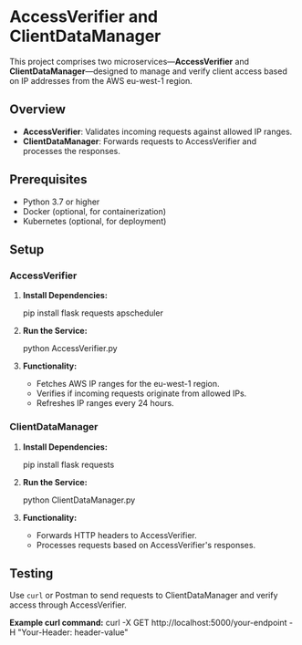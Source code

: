 # AccessVerifier and ClientDataManager

This project comprises two microservices—**AccessVerifier** and **ClientDataManager**—designed to manage and verify client access based on IP addresses from the AWS eu-west-1 region.

## Overview

- **AccessVerifier**: Validates incoming requests against allowed IP ranges.
- **ClientDataManager**: Forwards requests to AccessVerifier and processes the responses.

## Prerequisites

- Python 3.7 or higher
- Docker (optional, for containerization)
- Kubernetes (optional, for deployment)

## Setup

### AccessVerifier

1. **Install Dependencies:**
 
   pip install flask requests apscheduler  

2. **Run the Service:**
 
   python AccessVerifier.py  

3. **Functionality:**

   - Fetches AWS IP ranges for the eu-west-1 region.
   - Verifies if incoming requests originate from allowed IPs.
   - Refreshes IP ranges every 24 hours.

### ClientDataManager

1. **Install Dependencies:**

   pip install flask requests   

2. **Run the Service:**

   python ClientDataManager.py  

3. **Functionality:**

   - Forwards HTTP headers to AccessVerifier.
   - Processes requests based on AccessVerifier's responses.

## Testing

Use `curl` or Postman to send requests to ClientDataManager and verify access through AccessVerifier.

**Example curl command:**
curl -X GET http://localhost:5000/your-endpoint -H "Your-Header: header-value"
